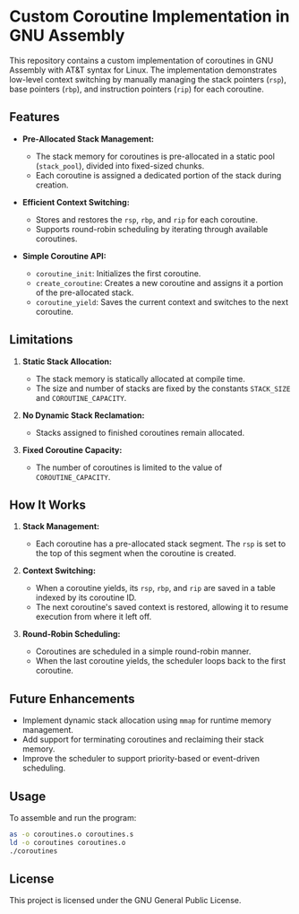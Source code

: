 # Custom Coroutine Implementation in GNU Assembly

This repository contains a custom implementation of coroutines in GNU Assembly with AT&T syntax for Linux. The implementation demonstrates low-level context switching by manually managing the stack pointers (`rsp`), base pointers (`rbp`), and instruction pointers (`rip`) for each coroutine.

## Features

- **Pre-Allocated Stack Management:**
  - The stack memory for coroutines is pre-allocated in a static pool (`stack_pool`), divided into fixed-sized chunks.
  - Each coroutine is assigned a dedicated portion of the stack during creation.

- **Efficient Context Switching:**
  - Stores and restores the `rsp`, `rbp`, and `rip` for each coroutine.
  - Supports round-robin scheduling by iterating through available coroutines.

- **Simple Coroutine API:**
  - `coroutine_init`: Initializes the first coroutine.
  - `create_coroutine`: Creates a new coroutine and assigns it a portion of the pre-allocated stack.
  - `coroutine_yield`: Saves the current context and switches to the next coroutine.

## Limitations

1. **Static Stack Allocation:**
   - The stack memory is statically allocated at compile time.
   - The size and number of stacks are fixed by the constants `STACK_SIZE` and `COROUTINE_CAPACITY`.

2. **No Dynamic Stack Reclamation:**
   - Stacks assigned to finished coroutines remain allocated.

3. **Fixed Coroutine Capacity:**
   - The number of coroutines is limited to the value of `COROUTINE_CAPACITY`.

## How It Works

1. **Stack Management:**
   - Each coroutine has a pre-allocated stack segment. The `rsp` is set to the top of this segment when the coroutine is created.

2. **Context Switching:**
   - When a coroutine yields, its `rsp`, `rbp`, and `rip` are saved in a table indexed by its coroutine ID.
   - The next coroutine's saved context is restored, allowing it to resume execution from where it left off.

3. **Round-Robin Scheduling:**
   - Coroutines are scheduled in a simple round-robin manner.
   - When the last coroutine yields, the scheduler loops back to the first coroutine.

## Future Enhancements

- Implement dynamic stack allocation using `mmap` for runtime memory management.
- Add support for terminating coroutines and reclaiming their stack memory.
- Improve the scheduler to support priority-based or event-driven scheduling.

## Usage

To assemble and run the program:
```bash
as -o coroutines.o coroutines.s
ld -o coroutines coroutines.o
./coroutines
```

## License
This project is licensed under the GNU General Public License.

